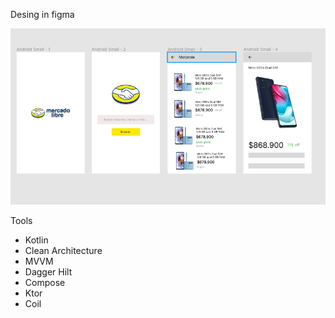Desing in figma

![plot](./screenshot/desing_figma.png)

Tools 

- Kotlin
- Clean Architecture
- MVVM
- Dagger Hilt
- Compose
- Ktor
- Coil

